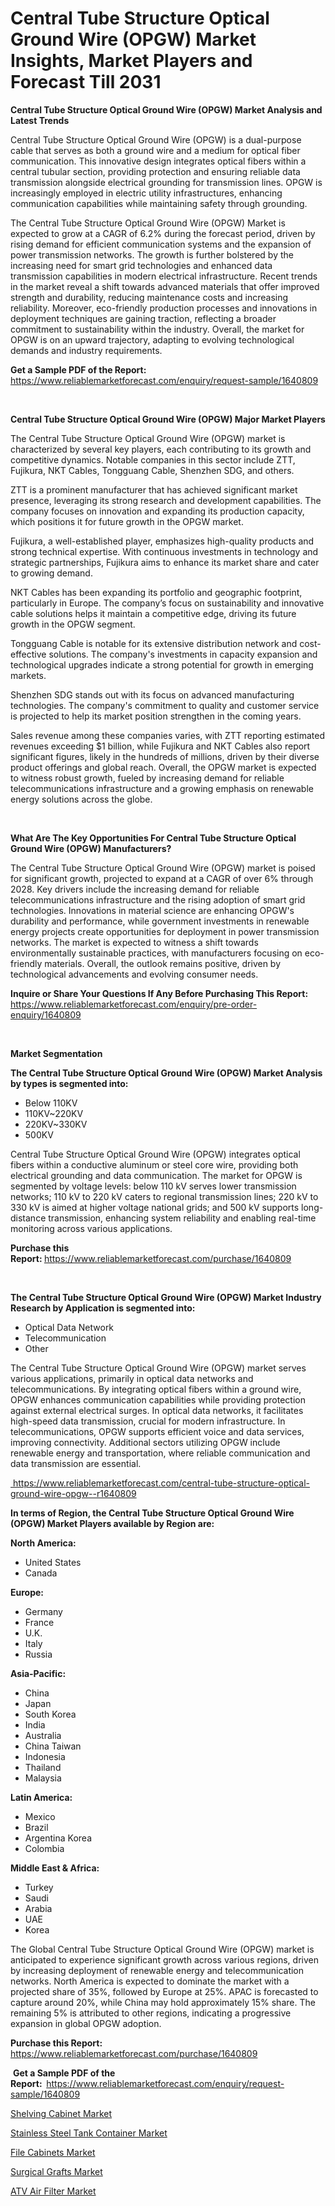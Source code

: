 <p><h1>Central Tube Structure Optical Ground Wire (OPGW) Market Insights, Market Players and Forecast Till 2031</h1></p><p><strong>Central Tube Structure Optical Ground Wire (OPGW) Market Analysis and Latest Trends</strong></p>
<p><p>Central Tube Structure Optical Ground Wire (OPGW) is a dual-purpose cable that serves as both a ground wire and a medium for optical fiber communication. This innovative design integrates optical fibers within a central tubular section, providing protection and ensuring reliable data transmission alongside electrical grounding for transmission lines. OPGW is increasingly employed in electric utility infrastructures, enhancing communication capabilities while maintaining safety through grounding.</p><p>The Central Tube Structure Optical Ground Wire (OPGW) Market is expected to grow at a CAGR of 6.2% during the forecast period, driven by rising demand for efficient communication systems and the expansion of power transmission networks. The growth is further bolstered by the increasing need for smart grid technologies and enhanced data transmission capabilities in modern electrical infrastructure. Recent trends in the market reveal a shift towards advanced materials that offer improved strength and durability, reducing maintenance costs and increasing reliability. Moreover, eco-friendly production processes and innovations in deployment techniques are gaining traction, reflecting a broader commitment to sustainability within the industry. Overall, the market for OPGW is on an upward trajectory, adapting to evolving technological demands and industry requirements.</p></p>
<p><strong>Get a Sample PDF of the Report:&nbsp;</strong> <a href="https://www.reliablemarketforecast.com/enquiry/request-sample/1640809?utm_campaign=1123&utm_medium=2&utm_source=Github&utm_content=ia&utm_term=25092024&utm_id=central-tube-structure-optical-ground-wire-opgw">https://www.reliablemarketforecast.com/enquiry/request-sample/1640809</a></p>
<p>&nbsp;</p>
<p><strong>Central Tube Structure Optical Ground Wire (OPGW) Major Market Players</strong></p>
<p><p>The Central Tube Structure Optical Ground Wire (OPGW) market is characterized by several key players, each contributing to its growth and competitive dynamics. Notable companies in this sector include ZTT, Fujikura, NKT Cables, Tongguang Cable, Shenzhen SDG, and others. </p><p>ZTT is a prominent manufacturer that has achieved significant market presence, leveraging its strong research and development capabilities. The company focuses on innovation and expanding its production capacity, which positions it for future growth in the OPGW market.</p><p>Fujikura, a well-established player, emphasizes high-quality products and strong technical expertise. With continuous investments in technology and strategic partnerships, Fujikura aims to enhance its market share and cater to growing demand.</p><p>NKT Cables has been expanding its portfolio and geographic footprint, particularly in Europe. The company’s focus on sustainability and innovative cable solutions helps it maintain a competitive edge, driving its future growth in the OPGW segment.</p><p>Tongguang Cable is notable for its extensive distribution network and cost-effective solutions. The company's investments in capacity expansion and technological upgrades indicate a strong potential for growth in emerging markets.</p><p>Shenzhen SDG stands out with its focus on advanced manufacturing technologies. The company's commitment to quality and customer service is projected to help its market position strengthen in the coming years.</p><p>Sales revenue among these companies varies, with ZTT reporting estimated revenues exceeding $1 billion, while Fujikura and NKT Cables also report significant figures, likely in the hundreds of millions, driven by their diverse product offerings and global reach. Overall, the OPGW market is expected to witness robust growth, fueled by increasing demand for reliable telecommunications infrastructure and a growing emphasis on renewable energy solutions across the globe.</p></p>
<p>&nbsp;</p>
<p><strong>What Are The Key Opportunities For Central Tube Structure Optical Ground Wire (OPGW) Manufacturers?</strong></p>
<p><p>The Central Tube Structure Optical Ground Wire (OPGW) market is poised for significant growth, projected to expand at a CAGR of over 6% through 2028. Key drivers include the increasing demand for reliable telecommunications infrastructure and the rising adoption of smart grid technologies. Innovations in material science are enhancing OPGW's durability and performance, while government investments in renewable energy projects create opportunities for deployment in power transmission networks. The market is expected to witness a shift towards environmentally sustainable practices, with manufacturers focusing on eco-friendly materials. Overall, the outlook remains positive, driven by technological advancements and evolving consumer needs.</p></p>
<p><strong>Inquire or Share Your Questions If Any Before Purchasing This Report:</strong> <a href="https://www.reliablemarketforecast.com/enquiry/pre-order-enquiry/1640809?utm_campaign=1123&utm_medium=2&utm_source=Github&utm_content=ia&utm_term=25092024&utm_id=central-tube-structure-optical-ground-wire-opgw">https://www.reliablemarketforecast.com/enquiry/pre-order-enquiry/1640809</a></p>
<p>&nbsp;</p>
<p><strong>Market Segmentation</strong></p>
<p><strong>The Central Tube Structure Optical Ground Wire (OPGW) Market Analysis by types is segmented into:</strong></p>
<p><ul><li>Below 110KV</li><li>110KV~220KV</li><li>220KV~330KV</li><li>500KV</li></ul></p>
<p><p>Central Tube Structure Optical Ground Wire (OPGW) integrates optical fibers within a conductive aluminum or steel core wire, providing both electrical grounding and data communication. The market for OPGW is segmented by voltage levels: below 110 kV serves lower transmission networks; 110 kV to 220 kV caters to regional transmission lines; 220 kV to 330 kV is aimed at higher voltage national grids; and 500 kV supports long-distance transmission, enhancing system reliability and enabling real-time monitoring across various applications.</p></p>
<p><strong>Purchase this Report:&nbsp;</strong><a href="https://www.reliablemarketforecast.com/purchase/1640809?utm_campaign=1123&utm_medium=2&utm_source=Github&utm_content=ia&utm_term=25092024&utm_id=central-tube-structure-optical-ground-wire-opgw">https://www.reliablemarketforecast.com/purchase/1640809</a></p>
<p>&nbsp;</p>
<p><strong>The Central Tube Structure Optical Ground Wire (OPGW) Market Industry Research by Application is segmented into:</strong></p>
<p><ul><li>Optical Data Network</li><li>Telecommunication</li><li>Other</li></ul></p>
<p><p>The Central Tube Structure Optical Ground Wire (OPGW) market serves various applications, primarily in optical data networks and telecommunications. By integrating optical fibers within a ground wire, OPGW enhances communication capabilities while providing protection against external electrical surges. In optical data networks, it facilitates high-speed data transmission, crucial for modern infrastructure. In telecommunications, OPGW supports efficient voice and data services, improving connectivity. Additional sectors utilizing OPGW include renewable energy and transportation, where reliable communication and data transmission are essential.</p></p>
<p><a href="https://www.reliablemarketforecast.com/central-tube-structure-optical-ground-wire-opgw--r1640809?utm_campaign=1123&utm_medium=2&utm_source=Github&utm_content=ia&utm_term=25092024&utm_id=central-tube-structure-optical-ground-wire-opgw">&nbsp;https://www.reliablemarketforecast.com/central-tube-structure-optical-ground-wire-opgw--r1640809</a></p>
<p><strong>In terms of Region, the Central Tube Structure Optical Ground Wire (OPGW) Market Players available by Region are:</strong></p>
<p>
    <p> <strong> North America: </strong>
        <ul>
            <li>United States</li>
            <li>Canada</li>
        </ul>
        </p> 
    <p> <strong> Europe: </strong>
        <ul>
            <li>Germany</li>
            <li>France</li>
            <li>U.K.</li>
            <li>Italy</li>
            <li>Russia</li>
        </ul>
        </p> 
    <p> <strong> Asia-Pacific: </strong>
        <ul>
            <li>China</li>
            <li>Japan</li>
            <li>South Korea</li>
            <li>India</li>
            <li>Australia</li>
            <li>China Taiwan</li>
            <li>Indonesia</li>
            <li>Thailand</li>
            <li>Malaysia</li>
        </ul>
        </p> 
    <p> <strong> Latin America: </strong>
        <ul>
            <li>Mexico</li>
            <li>Brazil</li>
            <li>Argentina Korea</li>
            <li>Colombia</li>
        </ul>
        </p> 
    <p> <strong> Middle East & Africa: </strong>
        <ul>
            <li>Turkey</li>
            <li>Saudi</li>
            <li>Arabia</li>
            <li>UAE</li>
            <li>Korea</li>
        </ul>
    </p>
    </p>
<p><p>The Global Central Tube Structure Optical Ground Wire (OPGW) market is anticipated to experience significant growth across various regions, driven by increasing deployment of renewable energy and telecommunication networks. North America is expected to dominate the market with a projected share of 35%, followed by Europe at 25%. APAC is forecasted to capture around 20%, while China may hold approximately 15% share. The remaining 5% is attributed to other regions, indicating a progressive expansion in global OPGW adoption.</p></p>
<p><strong>Purchase this Report: </strong><a href="https://www.reliablemarketforecast.com/purchase/1640809?utm_campaign=1123&utm_medium=2&utm_source=Github&utm_content=ia&utm_term=25092024&utm_id=central-tube-structure-optical-ground-wire-opgw">https://www.reliablemarketforecast.com/purchase/1640809</a></p>
<p>&nbsp;<strong>Get a Sample PDF of the Report:&nbsp;&nbsp;</strong><a href="https://www.reliablemarketforecast.com/enquiry/request-sample/1640809?utm_campaign=1123&utm_medium=2&utm_source=Github&utm_content=ia&utm_term=25092024&utm_id=central-tube-structure-optical-ground-wire-opgw">https://www.reliablemarketforecast.com/enquiry/request-sample/1640809</a></p>
<p><strong></strong></p>
<p><p><a href="https://issuu.com/reportprime-2/docs/shelving-cabinet-market-size-2030.p_8eec173db71042?utm_campaign=1123&utm_medium=2&utm_source=Github&utm_content=ia&utm_term=25092024&utm_id=central-tube-structure-optical-ground-wire-opgw">Shelving Cabinet Market</a></p><p><a href="https://www.linkedin.com/pulse/global-stainless-steel-tank-container-market-size-share-ru7ce?trackingId=9bh7Nk0STGCOurM2%2FbrPew%3D%3D&utm_campaign=1123&utm_medium=2&utm_source=Github&utm_content=ia&utm_term=25092024&utm_id=central-tube-structure-optical-ground-wire-opgw">Stainless Steel Tank Container Market</a></p><p><a href="https://issuu.com/reportprime-2/docs/file-cabinets-market-size-2030.pptx_0d75b6aab607d0?utm_campaign=1123&utm_medium=2&utm_source=Github&utm_content=ia&utm_term=25092024&utm_id=central-tube-structure-optical-ground-wire-opgw">File Cabinets Market</a></p><p><a href="https://www.linkedin.com/pulse/surgical-grafts-market-global-regional-analysis-focus-region-x0jne?trackingId=KjlGTxJATVCvL0tT%2FVAdHQ%3D%3D&utm_campaign=1123&utm_medium=2&utm_source=Github&utm_content=ia&utm_term=25092024&utm_id=central-tube-structure-optical-ground-wire-opgw">Surgical Grafts Market</a></p><p><a href="https://www.linkedin.com/pulse/global-atv-air-filter-market-size-share-analysis-product-ig5uf?trackingId=0CTvbUZoSEyZ8nYrjAcLrw%3D%3D&utm_campaign=1123&utm_medium=2&utm_source=Github&utm_content=ia&utm_term=25092024&utm_id=central-tube-structure-optical-ground-wire-opgw">ATV Air Filter Market</a></p></p>